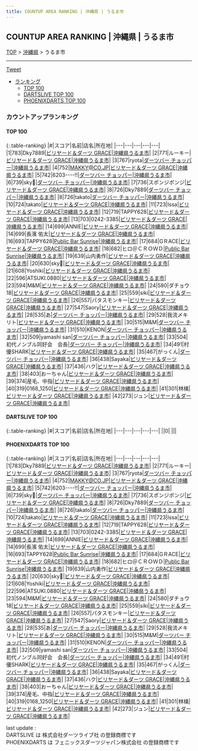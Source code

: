 ```yaml
---
title: COUNTUP AREA RANKING | 沖縄県 | うるま市
---
```

## COUNTUP AREA RANKING | 沖縄県 | うるま市

[TOP](/darts/rank/) > [沖縄県](/darts/rank/沖縄県/) > うるま市

___

<a href="https://twitter.com/share?ref_src=twsrc%5Etfw" data-text="COUNTUP AREA RANKING | 沖縄県うるま市" class="twitter-share-button" data-hashtags="DARTSLIVE,PHOENIXDARTS,darts,ダーツ" data-show-count="false">Tweet</a>

* [ランキング](#カウントアップランキング)
    * [TOP 100](#top-100)
    * [DARTSLIVE TOP 100](#dartslive-top-100)
    * [PHOENIXDARTS TOP 100](#phoenixdarts-top-100)

### カウントアップランキング

#### TOP 100



{:.table-ranking}
|#|スコア|名前|店名|所在地|
|---|---|---|---|---|
|1|783|<span class="rank-name-pd">Dky7889</span>|<a href="https://vs.phoenixdarts.com/jp/shop/shopDetailInfo/s_62485?s_seq=62485">ビリヤード＆ダーツ GRACE</a>|<a href="/darts/rank/沖縄県/うるま市">沖縄県うるま市</a>|
|2|771|<span class="rank-name-pd">ルーキー</span>|<a href="https://vs.phoenixdarts.com/jp/shop/shopDetailInfo/s_62485?s_seq=62485">ビリヤード＆ダーツ GRACE</a>|<a href="/darts/rank/沖縄県/うるま市">沖縄県うるま市</a>|
|3|767|<span class="rank-name-pd">ryota</span>|<a href="https://vs.phoenixdarts.com/jp/shop/shopDetailInfo/s_8672?s_seq=8672">ダーツバー チョッパー</a>|<a href="/darts/rank/沖縄県/うるま市">沖縄県うるま市</a>|
|4|752|<span class="rank-name-pd">MAKKY@CO.JP</span>|<a href="https://vs.phoenixdarts.com/jp/shop/shopDetailInfo/s_62485?s_seq=62485">ビリヤード＆ダーツ GRACE</a>|<a href="/darts/rank/沖縄県/うるま市">沖縄県うるま市</a>|
|5|742|<span class="rank-name-pd">6203----!!</span>|<a href="https://vs.phoenixdarts.com/jp/shop/shopDetailInfo/s_8672?s_seq=8672">ダーツバー チョッパー</a>|<a href="/darts/rank/沖縄県/うるま市">沖縄県うるま市</a>|
|6|739|<span class="rank-name-pd">sky🦊</span>|<a href="https://vs.phoenixdarts.com/jp/shop/shopDetailInfo/s_8672?s_seq=8672">ダーツバー チョッパー</a>|<a href="/darts/rank/沖縄県/うるま市">沖縄県うるま市</a>|
|7|736|<span class="rank-name-pd">スポンジポンジ</span>|<a href="https://vs.phoenixdarts.com/jp/shop/shopDetailInfo/s_62485?s_seq=62485">ビリヤード＆ダーツ GRACE</a>|<a href="/darts/rank/沖縄県/うるま市">沖縄県うるま市</a>|
|8|726|<span class="rank-name-pd">Dky7889</span>|<a href="https://vs.phoenixdarts.com/jp/shop/shopDetailInfo/s_8672?s_seq=8672">ダーツバー チョッパー</a>|<a href="/darts/rank/沖縄県/うるま市">沖縄県うるま市</a>|
|8|726|<span class="rank-name-pd">takato</span>|<a href="https://vs.phoenixdarts.com/jp/shop/shopDetailInfo/s_8672?s_seq=8672">ダーツバー チョッパー</a>|<a href="/darts/rank/沖縄県/うるま市">沖縄県うるま市</a>|
|10|724|<span class="rank-name-pd">takato</span>|<a href="https://vs.phoenixdarts.com/jp/shop/shopDetailInfo/s_62485?s_seq=62485">ビリヤード＆ダーツ GRACE</a>|<a href="/darts/rank/沖縄県/うるま市">沖縄県うるま市</a>|
|11|723|<span class="rank-name-pd">Issa</span>|<a href="https://vs.phoenixdarts.com/jp/shop/shopDetailInfo/s_62485?s_seq=62485">ビリヤード＆ダーツ GRACE</a>|<a href="/darts/rank/沖縄県/うるま市">沖縄県うるま市</a>|
|12|719|<span class="rank-name-pd">TAPPY628</span>|<a href="https://vs.phoenixdarts.com/jp/shop/shopDetailInfo/s_62485?s_seq=62485">ビリヤード＆ダーツ GRACE</a>|<a href="/darts/rank/沖縄県/うるま市">沖縄県うるま市</a>|
|13|703|<span class="rank-name-pd">0242-3385</span>|<a href="https://vs.phoenixdarts.com/jp/shop/shopDetailInfo/s_62485?s_seq=62485">ビリヤード＆ダーツ GRACE</a>|<a href="/darts/rank/沖縄県/うるま市">沖縄県うるま市</a>|
|14|699|<span class="rank-name-pd">ANNIE</span>|<a href="https://vs.phoenixdarts.com/jp/shop/shopDetailInfo/s_62485?s_seq=62485">ビリヤード＆ダーツ GRACE</a>|<a href="/darts/rank/沖縄県/うるま市">沖縄県うるま市</a>|
|14|699|<span class="rank-name-pd">長濱 佑太</span>|<a href="https://vs.phoenixdarts.com/jp/shop/shopDetailInfo/s_62485?s_seq=62485">ビリヤード＆ダーツ GRACE</a>|<a href="/darts/rank/沖縄県/うるま市">沖縄県うるま市</a>|
|16|693|<span class="rank-name-pd">TAPPY628</span>|<a href="https://vs.phoenixdarts.com/jp/shop/shopDetailInfo/s_89941?s_seq=89941">Public Bar Sunrise</a>|<a href="/darts/rank/沖縄県/うるま市">沖縄県うるま市</a>|
|17|684|<span class="rank-name-pd">GＲACE</span>|<a href="https://vs.phoenixdarts.com/jp/shop/shopDetailInfo/s_62485?s_seq=62485">ビリヤード＆ダーツ GRACE</a>|<a href="/darts/rank/沖縄県/うるま市">沖縄県うるま市</a>|
|18|682|<span class="rank-name-pd">ヒロ＠ＣＲＯＷＤ</span>|<a href="https://vs.phoenixdarts.com/jp/shop/shopDetailInfo/s_89941?s_seq=89941">Public Bar Sunrise</a>|<a href="/darts/rank/沖縄県/うるま市">沖縄県うるま市</a>|
|19|639|<span class="rank-name-pd">山内勇作</span>|<a href="https://vs.phoenixdarts.com/jp/shop/shopDetailInfo/s_62485?s_seq=62485">ビリヤード＆ダーツ GRACE</a>|<a href="/darts/rank/沖縄県/うるま市">沖縄県うるま市</a>|
|20|630|<span class="rank-name-pd">sky🦊</span>|<a href="https://vs.phoenixdarts.com/jp/shop/shopDetailInfo/s_62485?s_seq=62485">ビリヤード＆ダーツ GRACE</a>|<a href="/darts/rank/沖縄県/うるま市">沖縄県うるま市</a>|
|21|608|<span class="rank-name-pd">Yoshiki</span>|<a href="https://vs.phoenixdarts.com/jp/shop/shopDetailInfo/s_62485?s_seq=62485">ビリヤード＆ダーツ GRACE</a>|<a href="/darts/rank/沖縄県/うるま市">沖縄県うるま市</a>|
|22|596|<span class="rank-name-pd">ATSUKI.0880</span>|<a href="https://vs.phoenixdarts.com/jp/shop/shopDetailInfo/s_62485?s_seq=62485">ビリヤード＆ダーツ GRACE</a>|<a href="/darts/rank/沖縄県/うるま市">沖縄県うるま市</a>|
|23|594|<span class="rank-name-pd">M&amp;M</span>|<a href="https://vs.phoenixdarts.com/jp/shop/shopDetailInfo/s_62485?s_seq=62485">ビリヤード＆ダーツ GRACE</a>|<a href="/darts/rank/沖縄県/うるま市">沖縄県うるま市</a>|
|24|580|<span class="rank-name-pd">ダチョウ18</span>|<a href="https://vs.phoenixdarts.com/jp/shop/shopDetailInfo/s_62485?s_seq=62485">ビリヤード＆ダーツ GRACE</a>|<a href="/darts/rank/沖縄県/うるま市">沖縄県うるま市</a>|
|25|559|<span class="rank-name-pd">siki</span>|<a href="https://vs.phoenixdarts.com/jp/shop/shopDetailInfo/s_62485?s_seq=62485">ビリヤード＆ダーツ GRACE</a>|<a href="/darts/rank/沖縄県/うるま市">沖縄県うるま市</a>|
|26|557|<span class="rank-name-pd">パタスモンキー</span>|<a href="https://vs.phoenixdarts.com/jp/shop/shopDetailInfo/s_62485?s_seq=62485">ビリヤード＆ダーツ GRACE</a>|<a href="/darts/rank/沖縄県/うるま市">沖縄県うるま市</a>|
|27|547|<span class="rank-name-pd">Saory</span>|<a href="https://vs.phoenixdarts.com/jp/shop/shopDetailInfo/s_62485?s_seq=62485">ビリヤード＆ダーツ GRACE</a>|<a href="/darts/rank/沖縄県/うるま市">沖縄県うるま市</a>|
|28|535|<span class="rank-name-pd">あ</span>|<a href="https://vs.phoenixdarts.com/jp/shop/shopDetailInfo/s_8672?s_seq=8672">ダーツバー チョッパー</a>|<a href="/darts/rank/沖縄県/うるま市">沖縄県うるま市</a>|
|29|528|<span class="rank-name-pd">我流〆キリト</span>|<a href="https://vs.phoenixdarts.com/jp/shop/shopDetailInfo/s_62485?s_seq=62485">ビリヤード＆ダーツ GRACE</a>|<a href="/darts/rank/沖縄県/うるま市">沖縄県うるま市</a>|
|30|515|<span class="rank-name-pd">M&amp;M</span>|<a href="https://vs.phoenixdarts.com/jp/shop/shopDetailInfo/s_8672?s_seq=8672">ダーツバー チョッパー</a>|<a href="/darts/rank/沖縄県/うるま市">沖縄県うるま市</a>|
|31|510|<span class="rank-name-pd">KENON</span>|<a href="https://vs.phoenixdarts.com/jp/shop/shopDetailInfo/s_8672?s_seq=8672">ダーツバー チョッパー</a>|<a href="/darts/rank/沖縄県/うるま市">沖縄県うるま市</a>|
|32|509|<span class="rank-name-pd">yamashi san</span>|<a href="https://vs.phoenixdarts.com/jp/shop/shopDetailInfo/s_8672?s_seq=8672">ダーツバー チョッパー</a>|<a href="/darts/rank/沖縄県/うるま市">沖縄県うるま市</a>|
|33|504|<span class="rank-name-pd">初代ノンブル同好会　会長</span>|<a href="https://vs.phoenixdarts.com/jp/shop/shopDetailInfo/s_8672?s_seq=8672">ダーツバー チョッパー</a>|<a href="/darts/rank/沖縄県/うるま市">沖縄県うるま市</a>|
|34|491|<span class="rank-name-pd">村優SHARK</span>|<a href="https://vs.phoenixdarts.com/jp/shop/shopDetailInfo/s_62485?s_seq=62485">ビリヤード＆ダーツ GRACE</a>|<a href="/darts/rank/沖縄県/うるま市">沖縄県うるま市</a>|
|35|467|<span class="rank-name-pd">がっくん</span>|<a href="https://vs.phoenixdarts.com/jp/shop/shopDetailInfo/s_8672?s_seq=8672">ダーツバー チョッパー</a>|<a href="/darts/rank/沖縄県/うるま市">沖縄県うるま市</a>|
|36|438|<span class="rank-name-pd">Sayaka</span>|<a href="https://vs.phoenixdarts.com/jp/shop/shopDetailInfo/s_62485?s_seq=62485">ビリヤード＆ダーツ GRACE</a>|<a href="/darts/rank/沖縄県/うるま市">沖縄県うるま市</a>|
|37|436|<span class="rank-name-pd">ハク</span>|<a href="https://vs.phoenixdarts.com/jp/shop/shopDetailInfo/s_62485?s_seq=62485">ビリヤード＆ダーツ GRACE</a>|<a href="/darts/rank/沖縄県/うるま市">沖縄県うるま市</a>|
|38|403|<span class="rank-name-pd">おーちゃん</span>|<a href="https://vs.phoenixdarts.com/jp/shop/shopDetailInfo/s_62485?s_seq=62485">ビリヤード＆ダーツ GRACE</a>|<a href="/darts/rank/沖縄県/うるま市">沖縄県うるま市</a>|
|39|374|<span class="rank-name-pd">産毛、中指</span>|<a href="https://vs.phoenixdarts.com/jp/shop/shopDetailInfo/s_62485?s_seq=62485">ビリヤード＆ダーツ GRACE</a>|<a href="/darts/rank/沖縄県/うるま市">沖縄県うるま市</a>|
|40|319|<span class="rank-name-pd">0168_1250</span>|<a href="https://vs.phoenixdarts.com/jp/shop/shopDetailInfo/s_62485?s_seq=62485">ビリヤード＆ダーツ GRACE</a>|<a href="/darts/rank/沖縄県/うるま市">沖縄県うるま市</a>|
|41|301|<span class="rank-name-pd">林檎</span>|<a href="https://vs.phoenixdarts.com/jp/shop/shopDetailInfo/s_62485?s_seq=62485">ビリヤード＆ダーツ GRACE</a>|<a href="/darts/rank/沖縄県/うるま市">沖縄県うるま市</a>|
|42|273|<span class="rank-name-pd">ジュン</span>|<a href="https://vs.phoenixdarts.com/jp/shop/shopDetailInfo/s_62485?s_seq=62485">ビリヤード＆ダーツ GRACE</a>|<a href="/darts/rank/沖縄県/うるま市">沖縄県うるま市</a>|


#### DARTSLIVE TOP 100



{:.table-ranking}
|#|スコア|名前|店名|所在地|
|---|---|---|---|---|
||0|<span class="rank-name-dl"> </span>|<a href=""></a>|<a href="/darts/rank//"></a>|


#### PHOENIXDARTS TOP 100



{:.table-ranking}
|#|スコア|名前|店名|所在地|
|---|---|---|---|---|
|1|783|<span class="rank-name-pd">Dky7889</span>|<a href="https://vs.phoenixdarts.com/jp/shop/shopDetailInfo/s_62485?s_seq=62485">ビリヤード＆ダーツ GRACE</a>|<a href="/darts/rank/沖縄県/うるま市">沖縄県うるま市</a>|
|2|771|<span class="rank-name-pd">ルーキー</span>|<a href="https://vs.phoenixdarts.com/jp/shop/shopDetailInfo/s_62485?s_seq=62485">ビリヤード＆ダーツ GRACE</a>|<a href="/darts/rank/沖縄県/うるま市">沖縄県うるま市</a>|
|3|767|<span class="rank-name-pd">ryota</span>|<a href="https://vs.phoenixdarts.com/jp/shop/shopDetailInfo/s_8672?s_seq=8672">ダーツバー チョッパー</a>|<a href="/darts/rank/沖縄県/うるま市">沖縄県うるま市</a>|
|4|752|<span class="rank-name-pd">MAKKY@CO.JP</span>|<a href="https://vs.phoenixdarts.com/jp/shop/shopDetailInfo/s_62485?s_seq=62485">ビリヤード＆ダーツ GRACE</a>|<a href="/darts/rank/沖縄県/うるま市">沖縄県うるま市</a>|
|5|742|<span class="rank-name-pd">6203----!!</span>|<a href="https://vs.phoenixdarts.com/jp/shop/shopDetailInfo/s_8672?s_seq=8672">ダーツバー チョッパー</a>|<a href="/darts/rank/沖縄県/うるま市">沖縄県うるま市</a>|
|6|739|<span class="rank-name-pd">sky🦊</span>|<a href="https://vs.phoenixdarts.com/jp/shop/shopDetailInfo/s_8672?s_seq=8672">ダーツバー チョッパー</a>|<a href="/darts/rank/沖縄県/うるま市">沖縄県うるま市</a>|
|7|736|<span class="rank-name-pd">スポンジポンジ</span>|<a href="https://vs.phoenixdarts.com/jp/shop/shopDetailInfo/s_62485?s_seq=62485">ビリヤード＆ダーツ GRACE</a>|<a href="/darts/rank/沖縄県/うるま市">沖縄県うるま市</a>|
|8|726|<span class="rank-name-pd">Dky7889</span>|<a href="https://vs.phoenixdarts.com/jp/shop/shopDetailInfo/s_8672?s_seq=8672">ダーツバー チョッパー</a>|<a href="/darts/rank/沖縄県/うるま市">沖縄県うるま市</a>|
|8|726|<span class="rank-name-pd">takato</span>|<a href="https://vs.phoenixdarts.com/jp/shop/shopDetailInfo/s_8672?s_seq=8672">ダーツバー チョッパー</a>|<a href="/darts/rank/沖縄県/うるま市">沖縄県うるま市</a>|
|10|724|<span class="rank-name-pd">takato</span>|<a href="https://vs.phoenixdarts.com/jp/shop/shopDetailInfo/s_62485?s_seq=62485">ビリヤード＆ダーツ GRACE</a>|<a href="/darts/rank/沖縄県/うるま市">沖縄県うるま市</a>|
|11|723|<span class="rank-name-pd">Issa</span>|<a href="https://vs.phoenixdarts.com/jp/shop/shopDetailInfo/s_62485?s_seq=62485">ビリヤード＆ダーツ GRACE</a>|<a href="/darts/rank/沖縄県/うるま市">沖縄県うるま市</a>|
|12|719|<span class="rank-name-pd">TAPPY628</span>|<a href="https://vs.phoenixdarts.com/jp/shop/shopDetailInfo/s_62485?s_seq=62485">ビリヤード＆ダーツ GRACE</a>|<a href="/darts/rank/沖縄県/うるま市">沖縄県うるま市</a>|
|13|703|<span class="rank-name-pd">0242-3385</span>|<a href="https://vs.phoenixdarts.com/jp/shop/shopDetailInfo/s_62485?s_seq=62485">ビリヤード＆ダーツ GRACE</a>|<a href="/darts/rank/沖縄県/うるま市">沖縄県うるま市</a>|
|14|699|<span class="rank-name-pd">ANNIE</span>|<a href="https://vs.phoenixdarts.com/jp/shop/shopDetailInfo/s_62485?s_seq=62485">ビリヤード＆ダーツ GRACE</a>|<a href="/darts/rank/沖縄県/うるま市">沖縄県うるま市</a>|
|14|699|<span class="rank-name-pd">長濱 佑太</span>|<a href="https://vs.phoenixdarts.com/jp/shop/shopDetailInfo/s_62485?s_seq=62485">ビリヤード＆ダーツ GRACE</a>|<a href="/darts/rank/沖縄県/うるま市">沖縄県うるま市</a>|
|16|693|<span class="rank-name-pd">TAPPY628</span>|<a href="https://vs.phoenixdarts.com/jp/shop/shopDetailInfo/s_89941?s_seq=89941">Public Bar Sunrise</a>|<a href="/darts/rank/沖縄県/うるま市">沖縄県うるま市</a>|
|17|684|<span class="rank-name-pd">GＲACE</span>|<a href="https://vs.phoenixdarts.com/jp/shop/shopDetailInfo/s_62485?s_seq=62485">ビリヤード＆ダーツ GRACE</a>|<a href="/darts/rank/沖縄県/うるま市">沖縄県うるま市</a>|
|18|682|<span class="rank-name-pd">ヒロ＠ＣＲＯＷＤ</span>|<a href="https://vs.phoenixdarts.com/jp/shop/shopDetailInfo/s_89941?s_seq=89941">Public Bar Sunrise</a>|<a href="/darts/rank/沖縄県/うるま市">沖縄県うるま市</a>|
|19|639|<span class="rank-name-pd">山内勇作</span>|<a href="https://vs.phoenixdarts.com/jp/shop/shopDetailInfo/s_62485?s_seq=62485">ビリヤード＆ダーツ GRACE</a>|<a href="/darts/rank/沖縄県/うるま市">沖縄県うるま市</a>|
|20|630|<span class="rank-name-pd">sky🦊</span>|<a href="https://vs.phoenixdarts.com/jp/shop/shopDetailInfo/s_62485?s_seq=62485">ビリヤード＆ダーツ GRACE</a>|<a href="/darts/rank/沖縄県/うるま市">沖縄県うるま市</a>|
|21|608|<span class="rank-name-pd">Yoshiki</span>|<a href="https://vs.phoenixdarts.com/jp/shop/shopDetailInfo/s_62485?s_seq=62485">ビリヤード＆ダーツ GRACE</a>|<a href="/darts/rank/沖縄県/うるま市">沖縄県うるま市</a>|
|22|596|<span class="rank-name-pd">ATSUKI.0880</span>|<a href="https://vs.phoenixdarts.com/jp/shop/shopDetailInfo/s_62485?s_seq=62485">ビリヤード＆ダーツ GRACE</a>|<a href="/darts/rank/沖縄県/うるま市">沖縄県うるま市</a>|
|23|594|<span class="rank-name-pd">M&amp;M</span>|<a href="https://vs.phoenixdarts.com/jp/shop/shopDetailInfo/s_62485?s_seq=62485">ビリヤード＆ダーツ GRACE</a>|<a href="/darts/rank/沖縄県/うるま市">沖縄県うるま市</a>|
|24|580|<span class="rank-name-pd">ダチョウ18</span>|<a href="https://vs.phoenixdarts.com/jp/shop/shopDetailInfo/s_62485?s_seq=62485">ビリヤード＆ダーツ GRACE</a>|<a href="/darts/rank/沖縄県/うるま市">沖縄県うるま市</a>|
|25|559|<span class="rank-name-pd">siki</span>|<a href="https://vs.phoenixdarts.com/jp/shop/shopDetailInfo/s_62485?s_seq=62485">ビリヤード＆ダーツ GRACE</a>|<a href="/darts/rank/沖縄県/うるま市">沖縄県うるま市</a>|
|26|557|<span class="rank-name-pd">パタスモンキー</span>|<a href="https://vs.phoenixdarts.com/jp/shop/shopDetailInfo/s_62485?s_seq=62485">ビリヤード＆ダーツ GRACE</a>|<a href="/darts/rank/沖縄県/うるま市">沖縄県うるま市</a>|
|27|547|<span class="rank-name-pd">Saory</span>|<a href="https://vs.phoenixdarts.com/jp/shop/shopDetailInfo/s_62485?s_seq=62485">ビリヤード＆ダーツ GRACE</a>|<a href="/darts/rank/沖縄県/うるま市">沖縄県うるま市</a>|
|28|535|<span class="rank-name-pd">あ</span>|<a href="https://vs.phoenixdarts.com/jp/shop/shopDetailInfo/s_8672?s_seq=8672">ダーツバー チョッパー</a>|<a href="/darts/rank/沖縄県/うるま市">沖縄県うるま市</a>|
|29|528|<span class="rank-name-pd">我流〆キリト</span>|<a href="https://vs.phoenixdarts.com/jp/shop/shopDetailInfo/s_62485?s_seq=62485">ビリヤード＆ダーツ GRACE</a>|<a href="/darts/rank/沖縄県/うるま市">沖縄県うるま市</a>|
|30|515|<span class="rank-name-pd">M&amp;M</span>|<a href="https://vs.phoenixdarts.com/jp/shop/shopDetailInfo/s_8672?s_seq=8672">ダーツバー チョッパー</a>|<a href="/darts/rank/沖縄県/うるま市">沖縄県うるま市</a>|
|31|510|<span class="rank-name-pd">KENON</span>|<a href="https://vs.phoenixdarts.com/jp/shop/shopDetailInfo/s_8672?s_seq=8672">ダーツバー チョッパー</a>|<a href="/darts/rank/沖縄県/うるま市">沖縄県うるま市</a>|
|32|509|<span class="rank-name-pd">yamashi san</span>|<a href="https://vs.phoenixdarts.com/jp/shop/shopDetailInfo/s_8672?s_seq=8672">ダーツバー チョッパー</a>|<a href="/darts/rank/沖縄県/うるま市">沖縄県うるま市</a>|
|33|504|<span class="rank-name-pd">初代ノンブル同好会　会長</span>|<a href="https://vs.phoenixdarts.com/jp/shop/shopDetailInfo/s_8672?s_seq=8672">ダーツバー チョッパー</a>|<a href="/darts/rank/沖縄県/うるま市">沖縄県うるま市</a>|
|34|491|<span class="rank-name-pd">村優SHARK</span>|<a href="https://vs.phoenixdarts.com/jp/shop/shopDetailInfo/s_62485?s_seq=62485">ビリヤード＆ダーツ GRACE</a>|<a href="/darts/rank/沖縄県/うるま市">沖縄県うるま市</a>|
|35|467|<span class="rank-name-pd">がっくん</span>|<a href="https://vs.phoenixdarts.com/jp/shop/shopDetailInfo/s_8672?s_seq=8672">ダーツバー チョッパー</a>|<a href="/darts/rank/沖縄県/うるま市">沖縄県うるま市</a>|
|36|438|<span class="rank-name-pd">Sayaka</span>|<a href="https://vs.phoenixdarts.com/jp/shop/shopDetailInfo/s_62485?s_seq=62485">ビリヤード＆ダーツ GRACE</a>|<a href="/darts/rank/沖縄県/うるま市">沖縄県うるま市</a>|
|37|436|<span class="rank-name-pd">ハク</span>|<a href="https://vs.phoenixdarts.com/jp/shop/shopDetailInfo/s_62485?s_seq=62485">ビリヤード＆ダーツ GRACE</a>|<a href="/darts/rank/沖縄県/うるま市">沖縄県うるま市</a>|
|38|403|<span class="rank-name-pd">おーちゃん</span>|<a href="https://vs.phoenixdarts.com/jp/shop/shopDetailInfo/s_62485?s_seq=62485">ビリヤード＆ダーツ GRACE</a>|<a href="/darts/rank/沖縄県/うるま市">沖縄県うるま市</a>|
|39|374|<span class="rank-name-pd">産毛、中指</span>|<a href="https://vs.phoenixdarts.com/jp/shop/shopDetailInfo/s_62485?s_seq=62485">ビリヤード＆ダーツ GRACE</a>|<a href="/darts/rank/沖縄県/うるま市">沖縄県うるま市</a>|
|40|319|<span class="rank-name-pd">0168_1250</span>|<a href="https://vs.phoenixdarts.com/jp/shop/shopDetailInfo/s_62485?s_seq=62485">ビリヤード＆ダーツ GRACE</a>|<a href="/darts/rank/沖縄県/うるま市">沖縄県うるま市</a>|
|41|301|<span class="rank-name-pd">林檎</span>|<a href="https://vs.phoenixdarts.com/jp/shop/shopDetailInfo/s_62485?s_seq=62485">ビリヤード＆ダーツ GRACE</a>|<a href="/darts/rank/沖縄県/うるま市">沖縄県うるま市</a>|
|42|273|<span class="rank-name-pd">ジュン</span>|<a href="https://vs.phoenixdarts.com/jp/shop/shopDetailInfo/s_62485?s_seq=62485">ビリヤード＆ダーツ GRACE</a>|<a href="/darts/rank/沖縄県/うるま市">沖縄県うるま市</a>|


<div class="footer border-top border-gray-light mt-5 pt-3 text-right text-gray">
    last update : <span style="font-weight: italic" id="foot_last_modified"></span><br />
    DARTSLIVE は 株式会社ダーツライブ社 の登録商標です<br />
    PHOENIXDARTS は フェニックスダーツジャパン株式会社 の登録商標です<br />
</div>

<script src="https://cdnjs.cloudflare.com/ajax/libs/jquery.tablesorter/2.31.3/js/jquery.tablesorter.min.js" integrity="sha512-qzgd5cYSZcosqpzpn7zF2ZId8f/8CHmFKZ8j7mU4OUXTNRd5g+ZHBPsgKEwoqxCtdQvExE5LprwwPAgoicguNg==" crossorigin="anonymous" referrerpolicy="no-referrer"></script>
<link rel="stylesheet" href="https://cdnjs.cloudflare.com/ajax/libs/jquery.tablesorter/2.31.3/css/theme.default.min.css" integrity="sha512-wghhOJkjQX0Lh3NSWvNKeZ0ZpNn+SPVXX1Qyc9OCaogADktxrBiBdKGDoqVUOyhStvMBmJQ8ZdMHiR3wuEq8+w==" crossorigin="anonymous" referrerpolicy="no-referrer" />
<script>
$(function() {
    $(".table-ranking").tablesorter({sortList:[[0, 0]]});
    $("#foot_last_modified").text(formatDate(new Date(document.lastModified), 'yyyy-MM-dd HH:mm:ss'));
});
</script>

<script async src="https://platform.twitter.com/widgets.js" charset="utf-8"></script>